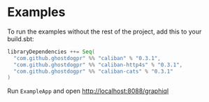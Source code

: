 # Examples

To run the examples without the rest of the project, add this to your build.sbt:

```scala
libraryDependencies ++= Seq(
  "com.github.ghostdogpr" %% "caliban" % "0.3.1",
  "com.github.ghostdogpr" %% "caliban-http4s" % "0.3.1",
  "com.github.ghostdogpr" %% "caliban-cats" % "0.3.1"
)
```

Run `ExampleApp` and open [http://localhost:8088/graphiql](http://localhost:8088/graphiql)
